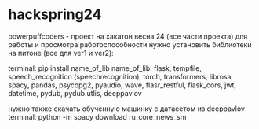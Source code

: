 # hackspring24
powerpuffcoders - проект на хакатон весна 24 
(все части проекта)
для работы и просмотра работоспособности нужно установить библиотеки на питоне (все для ver1 и ver2): 

terminal: pip install name_of_lib
name_of_lib: flask, tempfile, speech_recognition (speechrecognition), torch, transformers, librosa, spacy, pandas, psycopg2, pyaudio, wave, flasr_restful, flask_cors, jwt, datetime, pydub, pydub.utlis, deeppavlov

нужно также скачать обученную машинку с датасетом из deeppavlov
terminal: python -m spacy download ru_core_news_sm 
